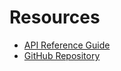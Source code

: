 # Resources

- [API Reference Guide](https://docs.rs/aws-lc-rs/latest)
- [GitHub Repository](https://github.com/awslabs/aws-lc-rs)
